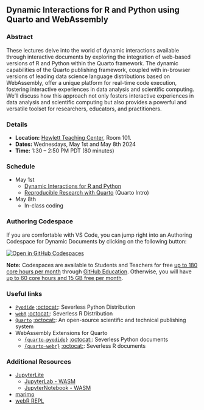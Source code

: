 ## Dynamic Interactions for R and Python using Quarto and WebAssembly

### Abstract

These lectures delve into the world of dynamic interactions available through interactive documents by exploring the integration of web-based versions of R and Python within the Quarto framework. The dynamic capabilities of the Quarto publishing framework, coupled with in-browser versions of leading data science language distributions based on WebAssembly, offer a unique platform for real-time code execution, fostering interactive experiences in data analysis and scientific computing. We’ll discuss how this approach not only fosters interactive experiences in data analysis and scientific computing but also provides a powerful and versatile toolset for researchers, educators, and practitioners.

### Details

- **Location:** [Hewlett Teaching Center](https://campus-map.stanford.edu/?id=04-510), Room 101.
- **Dates:** Wednesdays, May 1st and May 8th 2024
- **Time:** 1:30 – 2:50 PM PDT (80 minutes)

### Schedule

- May 1st
  - [Dynamic Interactions for R and Python](https://talks.thecoatlessprofessor.com/stats352-guest-lectures-on-dynamic-interactions-wasm/day01a-wasm.html#/title-slide)
  - [Reproducible Research with Quarto](https://talks.thecoatlessprofessor.com/stats352-guest-lectures-on-dynamic-interactions-wasm/day01b-quarto.html#/title-slide) (Quarto Intro)
- May 8th
  - In-class coding

### Authoring Codespace

If you are comfortable with VS Code, you can jump right into an Authoring Codespace for Dynamic Documents by clicking on the following button:

[![Open in GitHub Codespaces](https://github.com/codespaces/badge.svg)](https://codespaces.new/coatless-quarto/quarto-webr-pyodide-demo?quickstart=1)

**Note:** Codespaces are available to Students and Teachers for free [up to 180 core hours per month](https://docs.github.com/en/education/manage-coursework-with-github-classroom/integrate-github-classroom-with-an-ide/using-github-codespaces-with-github-classroom#about-github-codespaces) through [GitHub Education](https://education.github.com/). Otherwise, you will have [up to 60 core hours and 15 GB free per month](https://github.com/features/codespaces#pricing).


### Useful links

- [`Pyodide`](https://pyodide.org/en/stable/) [:octocat:](https://github.com/pyodide/pyodide): Severless Python Distribution
- [`webR`](https://docs.r-wasm.org/) [:octocat:](https://github.com/r-wasm/webr): Severless R Distribution
- [`Quarto`](https://quarto.org/) [:octocat:](https://github.com/quarto-dev/quarto-cli): An open-source scientific and technical publishing system
- WebAssembly Extensions for Quarto 
    - [`{quarto-pyodide}`](https://quarto.thecoatlessprofessor.com/pyodide) [:octocat:](https://github.com/coatless-quarto/pyodide): Severless Python documents
    - [`{quarto-webr}`](https://quarto-webr.thecoatlessprofessor.com/) [:octocat:](https://github.com/coatless/quarto-webr): Severless R documents

### Additional Resources

- [JupyterLite](https://jupyterlite.readthedocs.io/en/stable/)
  - [JupyterLab - WASM](https://jupyterlite.readthedocs.io/en/stable/_static/lab/index.html?path=intro.ipynb)
  - [JupyterNotebook - WASM](https://jupyterlite.readthedocs.io/en/stable/_static/lab/index.html?path=intro.ipynb)
- [marimo](https://marimo.app/)
- [webR REPL](https://webr.r-wasm.org/latest/)